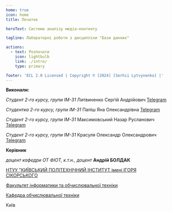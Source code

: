 ```yaml
---
home: true
icon: home
title: Початок

heroText: Система аналізу медіа-контенту

tagline: Лабораторні роботи з дисципліни "Бази данних"

actions:
  - text: Розпочати
    icon: lightbulb
    link: ./intro/
    type: primary

footer: 'ECL 2.0 Licensed | Copyright © [2024] [Serhii Lytvynenko] |'
---
```


**Виконали:**

_Студент 2-го курсу, групи ІМ-31_ <span padding-right:5em></span>Литвиненко Сергій Андрійович<span padding-left:5em></span> [Telegram](https://t.me/gjdtkjd)

_Студентка 2-го курсу, групи ІМ-31_ <span padding-right:5em></span>Папіш Яна Олександрівна<span padding-left:5em></span> [Telegram](https://t.me/ypapishh)

_Студент 2-го курсу, групи ІМ-31_ <span padding-right:5em></span>Максимовський Назар Русланович<span padding-left:5em></span> [Telegram](https://t.me/gothicenemy)

_Студент 2-го курсу, групи ІМ-31_ <span padding-right:5em></span>Красуля Олександр Олександрович<span padding-left:5em></span> [Telegram](https://t.me/glov1ee)

**Керівник**

_доцент кафедри ОТ ФІОТ, к.т.н., доцент_<span padding-right:5em></span> **Андрій БОЛДАК**

[НТУУ "КИЇВСЬКИЙ ПОЛІТЕХНІЧНИЙ ІНСТИТУТ імені ІГОРЯ СІКОРСЬКОГО](https://kpi.ua/)

[Факультет інформатики та обчислювальної техніки](https://fiot.kpi.ua/)

[Кафедра обчислювальної техніки](https://comsys.kpi.ua/)

Київ
